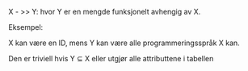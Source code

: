 X - >> Y: hvor Y er en mengde funksjonelt avhengig av X.

Eksempel:

X kan være en ID, mens Y kan være alle programmeringsspråk X kan.

Den er triviell hvis Y $\subseteq$ X eller utgjør alle attributtene i tabellen